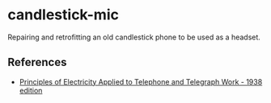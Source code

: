 # candlestick-mic

Repairing and retrofitting an old candlestick phone to be used as a headset.

## References

- [Principles of Electricity Applied to Telephone and Telegraph Work - 1938 edition](https://www.amazon.com/Principles-Electricity-Applied-Telephone-Telegraph/dp/B000Q75WQE)
